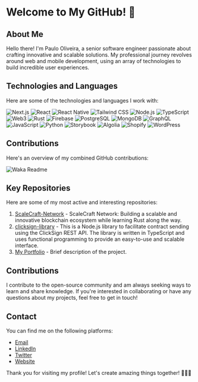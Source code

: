 # Welcome to My GitHub! 🚀

## About Me

Hello there! I'm Paulo Oliveira, a senior software engineer passionate about crafting innovative and scalable solutions. My professional journey revolves around web and mobile development, using an array of technologies to build incredible user experiences.

## Technologies and Languages

Here are some of the technologies and languages I work with:

![Next.js](https://img.shields.io/badge/-Next.js-000000?style=flat&logo=next.js)
![React](https://img.shields.io/badge/-React-61DAFB?style=flat&logo=react)
![React Native](https://img.shields.io/badge/-React%20Native-61DAFB?style=flat&logo=react)
![Tailwind CSS](https://img.shields.io/badge/-Tailwind%20CSS-38B2AC?style=flat&logo=tailwind-css)
![Node.js](https://img.shields.io/badge/-Node.js-339933?style=flat&logo=node.js)
![TypeScript](https://img.shields.io/badge/-TypeScript-3178C6?style=flat&logo=typescript)
![Web3](https://img.shields.io/badge/-Web3-F16822?style=flat&logo=ethereum)
![Rust](https://img.shields.io/badge/-Rust-000000?style=flat&logo=rust)
![Firebase](https://img.shields.io/badge/-Firebase-FFCA28?style=flat&logo=firebase)
![PostgreSQL](https://img.shields.io/badge/-PostgreSQL-336791?style=flat&logo=postgresql)
![MongoDB](https://img.shields.io/badge/-MongoDB-47A248?style=flat&logo=mongodb)
![GraphQL](https://img.shields.io/badge/-GraphQL-E10098?style=flat&logo=graphql)
![JavaScript](https://img.shields.io/badge/-JavaScript-F7DF1E?style=flat&logo=javascript)
![Python](https://img.shields.io/badge/-Python-3776AB?style=flat&logo=python)
![Storybook](https://img.shields.io/badge/-Storybook-FF4785?style=flat&logo=storybook)
![Algolia](https://img.shields.io/badge/-Algolia-5468FF?style=flat&logo=algolia)
![Shopify](https://img.shields.io/badge/-Shopify-7AB55C?style=flat&logo=shopify)
![WordPress](https://img.shields.io/badge/-WordPress-21759B?style=flat&logo=wordpress)

## Contributions

Here's an overview of my combined GitHub contributions:

![Waka Readme](https://github.com/PauloHSOliveira/PauloHSOliveira/actions/workflows/update-stats.yml/badge.svg)

## Key Repositories

Here are some of my most active and interesting repositories:

1. [ScaleCraft-Network](https://github.com/PauloHSOliveira/ScaleCraft-Network) - ScaleCraft Network: Building a scalable and innovative blockchain ecosystem while learning Rust along the way.
2. [clicksign-library](https://github.com/PauloHSOliveira/clicksign-library) - This is a Node.js library to facilitate contract sending using the ClickSign REST API. The library is written in TypeScript and uses functional programming to provide an easy-to-use and scalable interface.
3. [My Portfolio](https://github.com/PauloHSOliveira/new-portfolio) - Brief description of the project.

## Contributions

I contribute to the open-source community and am always seeking ways to learn and share knowledge. If you're interested in collaborating or have any questions about my projects, feel free to get in touch!

## Contact

You can find me on the following platforms:

- [Email](mailto:contato@pholiveira.dev)
- [LinkedIn](https://www.linkedin.com/in/paulo-oliveira-ph/)
- [Twitter](https://twitter.com/pholiveiradev)
- [Website](https://pholiveira.dev)

Thank you for visiting my profile! Let's create amazing things together! 👨‍💻🌟
